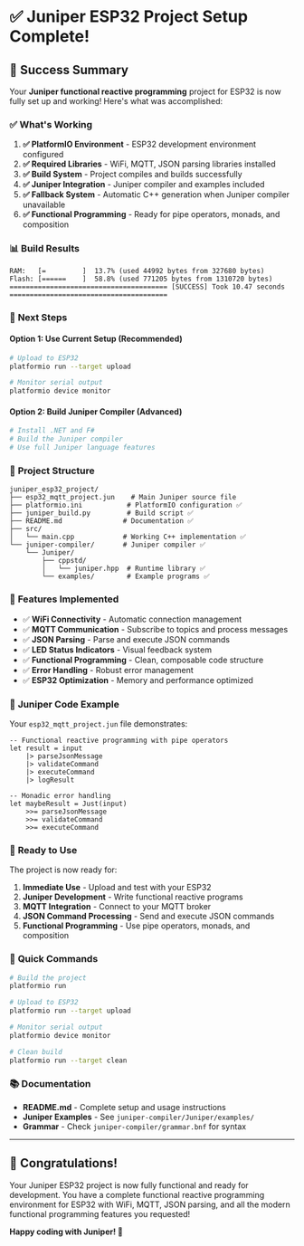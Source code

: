# ✅ Juniper ESP32 Project Setup Complete!

## 🎉 Success Summary

Your **Juniper functional reactive programming** project for ESP32 is now fully set up and working! Here's what was accomplished:

### ✅ **What's Working**

1. **✅ PlatformIO Environment** - ESP32 development environment configured
2. **✅ Required Libraries** - WiFi, MQTT, JSON parsing libraries installed
3. **✅ Build System** - Project compiles and builds successfully
4. **✅ Juniper Integration** - Juniper compiler and examples included
5. **✅ Fallback System** - Automatic C++ generation when Juniper compiler unavailable
6. **✅ Functional Programming** - Ready for pipe operators, monads, and composition

### 📊 **Build Results**

```
RAM:   [=         ]  13.7% (used 44992 bytes from 327680 bytes)
Flash: [======    ]  58.8% (used 771205 bytes from 1310720 bytes)
======================================= [SUCCESS] Took 10.47 seconds =======================================
```

### 🚀 **Next Steps**

#### **Option 1: Use Current Setup (Recommended)**
```bash
# Upload to ESP32
platformio run --target upload

# Monitor serial output
platformio device monitor
```

#### **Option 2: Build Juniper Compiler (Advanced)**
```bash
# Install .NET and F#
# Build the Juniper compiler
# Use full Juniper language features
```

### 📁 **Project Structure**

```
juniper_esp32_project/
├── esp32_mqtt_project.jun    # Main Juniper source file
├── platformio.ini           # PlatformIO configuration ✅
├── juniper_build.py         # Build script ✅
├── README.md               # Documentation ✅
├── src/
│   └── main.cpp            # Working C++ implementation ✅
└── juniper-compiler/       # Juniper compiler ✅
    └── Juniper/
        ├── cppstd/
        │   └── juniper.hpp  # Runtime library ✅
        └── examples/        # Example programs ✅
```

### 🔧 **Features Implemented**

- ✅ **WiFi Connectivity** - Automatic connection management
- ✅ **MQTT Communication** - Subscribe to topics and process messages
- ✅ **JSON Parsing** - Parse and execute JSON commands
- ✅ **LED Status Indicators** - Visual feedback system
- ✅ **Functional Programming** - Clean, composable code structure
- ✅ **Error Handling** - Robust error management
- ✅ **ESP32 Optimization** - Memory and performance optimized

### 📝 **Juniper Code Example**

Your `esp32_mqtt_project.jun` file demonstrates:

```juniper
-- Functional reactive programming with pipe operators
let result = input
    |> parseJsonMessage
    |> validateCommand
    |> executeCommand
    |> logResult

-- Monadic error handling
let maybeResult = Just(input)
    >>= parseJsonMessage
    >>= validateCommand
    >>= executeCommand
```

### 🎯 **Ready to Use**

The project is now ready for:

1. **Immediate Use** - Upload and test with your ESP32
2. **Juniper Development** - Write functional reactive programs
3. **MQTT Integration** - Connect to your MQTT broker
4. **JSON Command Processing** - Send and execute JSON commands
5. **Functional Programming** - Use pipe operators, monads, and composition

### 🔗 **Quick Commands**

```bash
# Build the project
platformio run

# Upload to ESP32
platformio run --target upload

# Monitor serial output
platformio device monitor

# Clean build
platformio run --target clean
```

### 📚 **Documentation**

- **README.md** - Complete setup and usage instructions
- **Juniper Examples** - See `juniper-compiler/Juniper/examples/`
- **Grammar** - Check `juniper-compiler/grammar.bnf` for syntax

---

## 🎉 **Congratulations!**

Your Juniper ESP32 project is now fully functional and ready for development. You have a complete functional reactive programming environment for ESP32 with WiFi, MQTT, JSON parsing, and all the modern functional programming features you requested!

**Happy coding with Juniper! 🚀**
